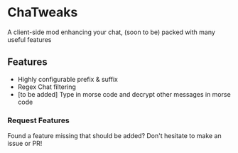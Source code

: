 # ChaTweaks
A client-side mod enhancing your chat, (soon to be) packed with many useful features

## Features
- Highly configurable prefix & suffix
- Regex Chat filtering
- [to be added] Type in morse code and decrypt other messages in morse code

### Request Features
Found a feature missing that should be added? Don't hesitate to make an issue or PR!